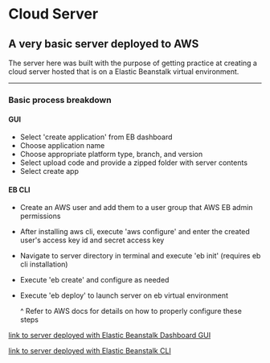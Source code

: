 # Cloud Server

## A very basic server deployed to AWS

The server here was built with the purpose of getting practice at creating a cloud server hosted that is on a Elastic Beanstalk virtual environment.

---------

### Basic process breakdown

#### GUI
  
* Select 'create application' from EB dashboard
* Choose application name
* Choose appropriate platform type, branch, and version
* Select upload code and provide a zipped folder with server contents
* Select create app

#### EB CLI

* Create an AWS user and add them to a user group that AWS EB admin permissions
* After installing aws cli, execute 'aws configure' and enter the created user's access key id and secret access key
* Navigate to server directory in terminal and execute 'eb init' (requires eb cli installation)
* Execute 'eb create' and configure as needed
* Execute 'eb deploy' to launch server on eb virtual environment

  ^ Refer to AWS docs for details on how to properly configure these steps
  

[link to server deployed with Elastic Beanstalk Dashboard GUI](http://cloudserver-env-2.eba-fyar39np.us-east-2.elasticbeanstalk.com/)

[link to server deployed with Elastic Beanstalk CLI](http://cloud-server-cli-env.eba-dqy3mjyj.us-west-2.elasticbeanstalk.com/)